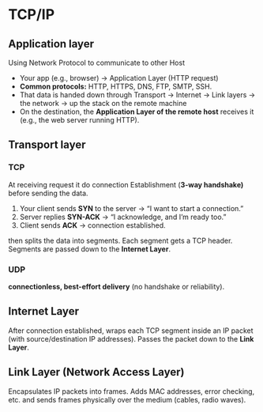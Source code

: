 # TCP/IP

## Application layer

Using Network Protocol to communicate to other Host

* Your app (e.g., browser) → Application Layer (HTTP request)
* **Common protocols:** HTTP, HTTPS, DNS, FTP, SMTP, SSH.
* That data is handed down through Transport → Internet → Link layers → the network → up the stack on the remote machine
* On the destination, the **Application Layer of the remote host** receives it (e.g., the web server running HTTP).

## Transport layer

### TCP

At receiving request it do connection Establishment (**3-way handshake)**  before sending the data.&#x20;

1. Your client sends **SYN** to the server → “I want to start a connection.”&#x20;
2. Server replies **SYN-ACK** → “I acknowledge, and I’m ready too.”
3. Client sends **ACK** → connection established.

then splits the data into segments. Each segment gets a TCP header. Segments are passed down to the **Internet Layer**.

### UDP

**connectionless, best-effort delivery** (no handshake or reliability).

## Internet Layer

After connection established, wraps each TCP segment inside an IP packet (with source/destination IP addresses). Passes the packet down to the **Link Layer**.

## Link Layer (Network Access Layer)

Encapsulates IP packets into frames. Adds MAC addresses, error checking, etc. and sends frames physically over the medium (cables, radio waves).






